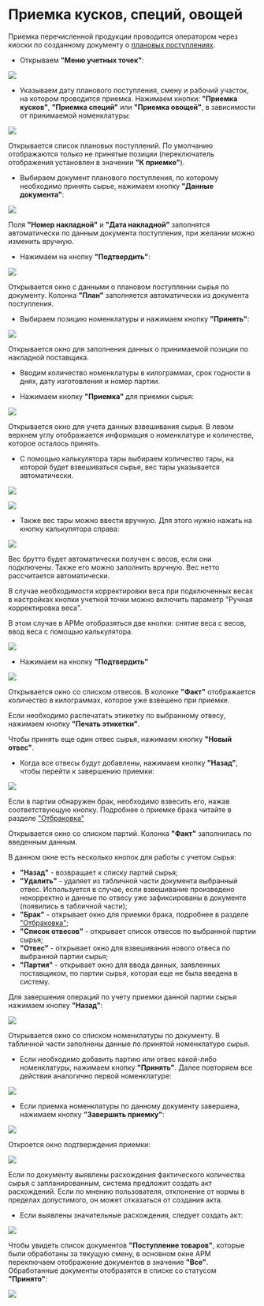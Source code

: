 # Приемка кусков, специй, овощей

Приемка перечисленной продукции проводится оператором через киоски по созданному документу о [плановых поступлениях](./CreatePlanOfAccept.md).

- Открываем **"Меню учетных точек"**:

![](AcceptOfSpicesMeat.assets/1.png)

- Указываем дату планового поступления, смену и рабочий участок, на котором проводится приемка. Нажимаем кнопки: **"Приемка кусков"**, **"Приемка специй"** или **"Приемка овощей"**, в зависимости от принимаемой номенклатуры:

![](AcceptOfSpicesMeat.assets/2.png)

Открывается список плановых поступлений. По умолчанию отображаются только не принятые позиции (переключатель отображения установлен в значении **"К приемке"**).

- Выбираем документ планового поступления, по которому необходимо принять сырье, нажимаем кнопку **"Данные документа"**:

![](AcceptOfSpicesMeat.assets/3.png)

Поля **"Номер накладной"** и **"Дата накладной"** заполнятся автоматически по данным документа поступления, при желании можно изменить вручную.

- Нажимаем на кнопку **"Подтвердить"**:

![](AcceptOfSpicesMeat.assets/4.png)

Открывается окно с данными о плановом поступлении сырья по документу. Колонка **"План"** заполняется автоматически из документа поступления.

- Выбираем позицию номенклатуры и нажимаем кнопку **"Принять"**:

![](AcceptOfSpicesMeat.assets/5.png)

Открывается окно для заполнения данных о принимаемой позиции по накладной поставщика.

- Вводим количество номенклатуры в килограммах, срок годности в днях, дату изготовления и номер партии.

- Нажимаем кнопку **"Приемка"** для приемки сырья:

![](AcceptOfSpicesMeat.assets/6.png)

Открывается окно для учета данных взвешивания сырья. В левом верхнем углу отображается информация о номенклатуре и количестве, которое осталось принять.

- С помощью калькулятора тары выбираем количество тары, на которой будет взвешиваться сырье, вес тары указывается автоматически.

![](AcceptOfSpicesMeat.assets/7.png)

![](AcceptOfSpicesMeat.assets/8.png)

- Также вес тары можно ввести вручную. Для этого нужно нажать на кнопку калькулятора справа:

![](AcceptOfSpicesMeat.assets/9.png)

Вес брутто будет автоматически получен с весов, если они подключены. Также его можно заполнить вручную. Вес нетто рассчитается автоматически.

В случае необходимости корректировки веса при подключенных весах в настройках кнопки учетной точки можно включить параметр "Ручная корректировка веса".

В этом случае в АРМе отобразяться две кнопки: снятие веса с весов, ввод веса с помощью калькулятора.

![](AcceptOfSpicesMeat.assets/18.png)

- Нажимаем на кнопку **"Подтвердить"**

![](AcceptOfSpicesMeat.assets/10.png)

Открывается окно со списком отвесов. В колонке **"Факт"** отображается количество в килограммах, которое уже взвешено при приемке.

Если необходимо распечатать этикетку по выбранному отвесу, нажимаем кнопку **"Печать этикетки"**.

Чтобы принять еще один отвес сырья, нажимаем кнопку **"Новый отвес"**.

- Когда все отвесы будут добавлены, нажимаем кнопку **"Назад"**, чтобы перейти к завершению приемки:

![](AcceptOfSpicesMeat.assets/11.png)

Если в партии обнаружен брак, необходимо взвесить его, нажав соответствующую кнопку. Подробнее о приемке брака читайте в разделе ["Отбраковка"](./Rejection.md)

Открывается окно со списком партий. Колонка **"Факт"** заполнилась по введенным данным.

В данном окне есть несколько кнопок для работы с учетом сырья:

- **"Назад"** - возвращает к списку партий сырья;
- **"Удалить"** - удаляет из табличной части документа выбранный отвес. Используется в случае, если взвешивание произведено некорректно и данные по отвесу уже зафиксированы в документе (появились в табличной части);
- **"Брак"** - открывает окно для приемки брака, подробнее в разделе ["Отбраковка"](./Rejection.md);
- **"Список отвесов"** - открывает список отвесов по выбранной партии сырья;
- **"Отвес"** - открывает окно для взвешивания нового отвеса по выбранной партии сырья;
- **"Партия"** - открывает окно для ввода данных, заявленных поставщиком, по партии сырья, которая еще не была введена в систему.

Для завершения операций по учету приемки данной партии сырья нажимаем кнопку **"Назад"**:

![](AcceptOfSpicesMeat.assets/12.png)

Открывается окно со списком номенклатуры по документу. В табличной части заполнены данные по принятой номенклатуре сырья.

- Если необходимо добавить партию или отвес какой-либо номенклатуры, нажимаем кнопку **"Принять"**. Далее повторяем все действия аналогично первой номенклатуре:

![](AcceptOfSpicesMeat.assets/13.png)

- Если приемка номенклатуры по данному документу завершена, нажимаем кнопку **"Завершить приемку"**:

![](AcceptOfSpicesMeat.assets/14.png)

Откроется окно подтверждения приемки:

![](AcceptOfSpicesMeat.assets/15.png)

Если по документу выявлены расхождения фактического количества сырья с запланированным, система предложит создать акт расхождений. Если по мнению пользователя, отклонение от нормы в пределах допустимого, он может отказаться от создания акта.

- Если выявлены значительные расхождения, следует создать акт:

![](AcceptOfSpicesMeat.assets/16.png)

Чтобы увидеть список документов **"Поступление товаров"**, которые были обработаны за текущую смену, в основном окне АРМ переключаем отображение документов в значение **"Все"**. Обработанные документы отобразятся в списке со статусом **"Принято"**:

![](AcceptOfSpicesMeat.assets/17.png)
